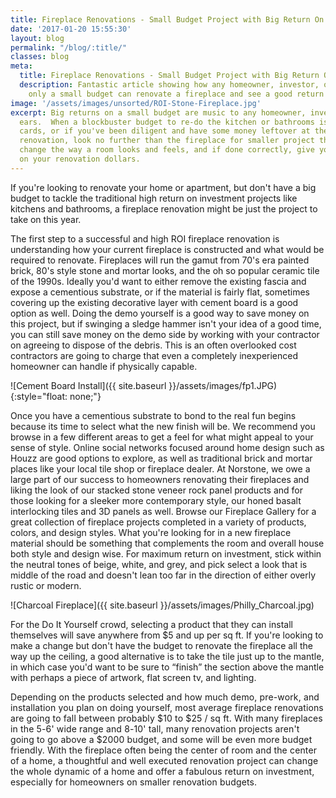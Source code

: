 ```yaml
---
title: Fireplace Renovations - Small Budget Project with Big Return On Investment
date: '2017-01-20 15:55:30'
layout: blog
permalink: "/blog/:title/"
classes: blog
meta:
  title: Fireplace Renovations - Small Budget Project with Big Return On Investment
  description: Fantastic article showing how any homeowner, investor, or flipper with
    only a small budget can renovate a fireplace and see a good return on investment.
image: '/assets/images/unsorted/ROI-Stone-Fireplace.jpg'
excerpt: Big returns on a small budget are music to any homeowner, investor, or flipper's
  ears.  When a blockbuster budget to re-do the kitchen or bathrooms isn't in the
  cards, or if you've been diligent and have some money leftover at the end of a big
  renovation, look no further than the fireplace for smaller project that can significantly
  change the way a room looks and feels, and if done correctly, give you a great return
  on your renovation dollars.
---
```

If you're looking to renovate your home or apartment, but don't have a big budget to tackle the traditional high return on investment projects like kitchens and bathrooms, a fireplace renovation might be just the project to take on this year.

The first step to a successful and high ROI fireplace renovation is understanding how your current fireplace is constructed and what would be required to renovate. Fireplaces will run the gamut from 70's era painted brick, 80's style stone and mortar looks, and the oh so popular ceramic tile of the 1990s. Ideally you'd want to either remove the existing fascia and expose a cementious substrate, or if the material is fairly flat, sometimes covering up the existing decorative layer with cement board is a good option as well. Doing the demo yourself is a good way to save money on this project, but if swinging a sledge hammer isn't your idea of a good time, you can still save money on the demo side by working with your contractor on agreeing to dispose of the debris. This is an often overlooked cost contractors are going to charge that even a completely inexperienced homeowner can handle if physically capable.

![Cement Board Install]({{ site.baseurl }}/assets/images/fp1.JPG){:style="float: none;"}

Once you have a cementious substrate to bond to the real fun begins because its time to select what the new finish will be. We recommend you browse in a few different areas to get a feel for what might appeal to your sense of style. Online social networks focused around home design such as Houzz are good options to explore, as well as traditional brick and mortar places like your local tile shop or fireplace dealer. At Norstone, we owe a large part of our success to homeowners renovating their fireplaces and liking the look of our stacked stone veneer rock panel products and for those looking for a sleeker more contemporary style, our honed basalt interlocking tiles and 3D panels as well. Browse our Fireplace Gallery for a great collection of fireplace projects completed in a variety of products, colors, and design styles. What you're looking for in a new fireplace material should be something that complements the room and overall house both style and design wise. For maximum return on investment, stick within the neutral tones of beige, white, and grey, and pick select a look that is middle of the road and doesn't lean too far in the direction of either overly rustic or modern.

![Charcoal Fireplace]({{ site.baseurl }}/assets/images/Philly_Charcoal.jpg)

For the Do It Yourself crowd, selecting a product that they can install themselves will save anywhere from $5 and up per sq ft. If you're looking to make a change but don't have the budget to renovate the fireplace all the way up the ceiling, a good alternative is to take the tile just up to the mantle, in which case you'd want to be sure to “finish” the section above the mantle with perhaps a piece of artwork, flat screen tv, and lighting.

<span style="letter-spacing: 0.01em;">Depending on the products selected and how much demo, pre-work, and installation you plan on doing yourself, most average fireplace renovations are going to fall between probably $10 to $25 / sq ft. With many fireplaces in the 5-6' wide range and 8-10' tall, many renovation projects aren't going to go above a $2000 budget, and some will be even more budget friendly. With the fireplace often being the center of room and the center of a home, a thoughtful and well executed renovation project can change the whole dynamic of a home and offer a fabulous return on investment, especially for homeowners on smaller renovation budgets.</span>
